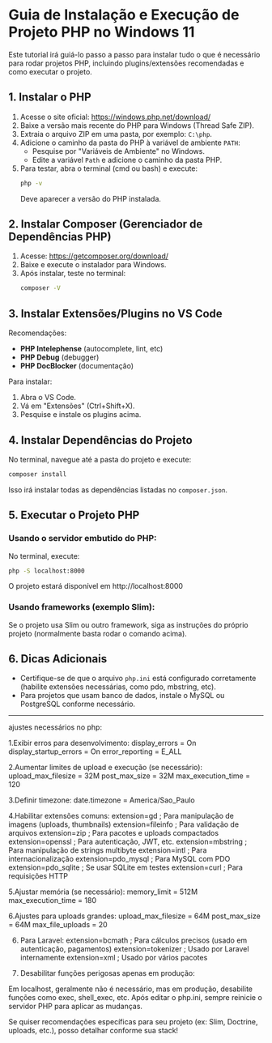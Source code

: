 # Guia de Instalação e Execução de Projeto PHP no Windows 11

Este tutorial irá guiá-lo passo a passo para instalar tudo o que é necessário para rodar projetos PHP, incluindo plugins/extensões recomendadas e como executar o projeto.

## 1. Instalar o PHP

1. Acesse o site oficial: https://windows.php.net/download/
2. Baixe a versão mais recente do PHP para Windows (Thread Safe ZIP).
3. Extraia o arquivo ZIP em uma pasta, por exemplo: `C:\php`.
4. Adicione o caminho da pasta do PHP à variável de ambiente `PATH`:
   - Pesquise por "Variáveis de Ambiente" no Windows.
   - Edite a variável `Path` e adicione o caminho da pasta PHP.
5. Para testar, abra o terminal (cmd ou bash) e execute:
   ```bash
   php -v
   ```
   Deve aparecer a versão do PHP instalada.

## 2. Instalar Composer (Gerenciador de Dependências PHP)

1. Acesse: https://getcomposer.org/download/
2. Baixe e execute o instalador para Windows.
3. Após instalar, teste no terminal:
   ```bash
   composer -V
   ```

## 3. Instalar Extensões/Plugins no VS Code

Recomendações:
- **PHP Intelephense** (autocomplete, lint, etc)
- **PHP Debug** (debugger)
- **PHP DocBlocker** (documentação)

Para instalar:
1. Abra o VS Code.
2. Vá em "Extensões" (Ctrl+Shift+X).
3. Pesquise e instale os plugins acima.

## 4. Instalar Dependências do Projeto

No terminal, navegue até a pasta do projeto e execute:
```bash
composer install
```
Isso irá instalar todas as dependências listadas no `composer.json`.

## 5. Executar o Projeto PHP

### Usando o servidor embutido do PHP:
No terminal, execute:
```bash
php -S localhost:8000
```
O projeto estará disponível em http://localhost:8000

### Usando frameworks (exemplo Slim):
Se o projeto usa Slim ou outro framework, siga as instruções do próprio projeto (normalmente basta rodar o comando acima).

## 6. Dicas Adicionais
- Certifique-se de que o arquivo `php.ini` está configurado corretamente (habilite extensões necessárias, como pdo, mbstring, etc).
- Para projetos que usam banco de dados, instale o MySQL ou PostgreSQL conforme necessário.

---
ajustes necessários no php:

1.Exibir erros para desenvolvimento:
display_errors = On
display_startup_errors = On
error_reporting = E_ALL

2.Aumentar limites de upload e execução (se necessário):
upload_max_filesize = 32M
post_max_size = 32M
max_execution_time = 120

3.Definir timezone:
date.timezone = America/Sao_Paulo

4.Habilitar extensões comuns:
extension=gd           ; Para manipulação de imagens (uploads, thumbnails)
extension=fileinfo     ; Para validação de arquivos
extension=zip          ; Para pacotes e uploads compactados
extension=openssl      ; Para autenticação, JWT, etc.
extension=mbstring     ; Para manipulação de strings multibyte
extension=intl         ; Para internacionalização
extension=pdo_mysql    ; Para MySQL com PDO
extension=pdo_sqlite   ; Se usar SQLite em testes
extension=curl         ; Para requisições HTTP

5.Ajustar memória (se necessário):
memory_limit = 512M
max_execution_time = 180

6.Ajustes para uploads grandes:
upload_max_filesize = 64M
post_max_size = 64M
max_file_uploads = 20

6. Para Laravel:
extension=bcmath      ; Para cálculos precisos (usado em autenticação, pagamentos)
extension=tokenizer   ; Usado por Laravel internamente
extension=xml         ; Usado por vários pacotes

6. Desabilitar funções perigosas apenas em produção:

Em localhost, geralmente não é necessário, mas em produção, desabilite funções como exec, shell_exec, etc.
Após editar o php.ini, sempre reinicie o servidor PHP para aplicar as mudanças.

Se quiser recomendações específicas para seu projeto (ex: Slim, Doctrine, uploads, etc.), posso detalhar conforme sua stack!